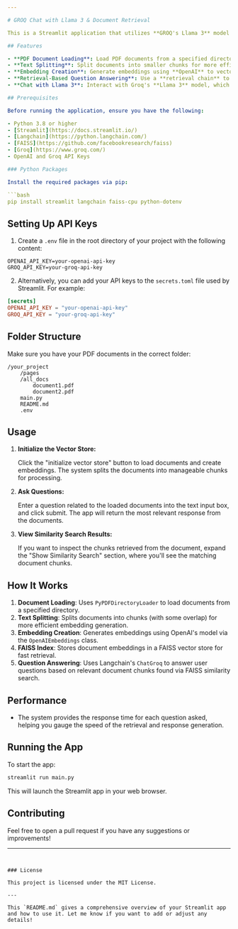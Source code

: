 ```yaml
---

# GROQ Chat with Llama 3 & Document Retrieval

This is a Streamlit application that utilizes **GROQ's Llama 3** model to answer user questions based on uploaded PDF documents. It uses **Langchain** for document loading and vector embeddings, and **FAISS** for similarity search to provide accurate responses.

## Features

- **PDF Document Loading**: Load PDF documents from a specified directory.
- **Text Splitting**: Split documents into smaller chunks for more efficient embeddings and retrieval.
- **Embedding Creation**: Generate embeddings using **OpenAI** to vectorize documents.
- **Retrieval-Based Question Answering**: Use a **retrieval chain** to find relevant documents and answer questions based on them.
- **Chat with Llama 3**: Interact with Groq's **Llama 3** model, which retrieves context from relevant documents and generates responses.

## Prerequisites

Before running the application, ensure you have the following:

- Python 3.8 or higher
- [Streamlit](https://docs.streamlit.io/)
- [Langchain](https://python.langchain.com/)
- [FAISS](https://github.com/facebookresearch/faiss)
- [Groq](https://www.groq.com/)
- OpenAI and Groq API Keys

### Python Packages

Install the required packages via pip:

```bash
pip install streamlit langchain faiss-cpu python-dotenv
```

## Setting Up API Keys

1. Create a `.env` file in the root directory of your project with the following content:

```
OPENAI_API_KEY=your-openai-api-key
GROQ_API_KEY=your-groq-api-key
```

2. Alternatively, you can add your API keys to the `secrets.toml` file used by Streamlit. For example:

```toml
[secrets]
OPENAI_API_KEY = "your-openai-api-key"
GROQ_API_KEY = "your-groq-api-key"
```

## Folder Structure

Make sure you have your PDF documents in the correct folder:

```
/your_project
    /pages
    /all_docs
        document1.pdf
        document2.pdf
    main.py
    README.md
    .env
```

## Usage

1. **Initialize the Vector Store:**

   Click the "initialize vector store" button to load documents and create embeddings. The system splits the documents into manageable chunks for processing.

2. **Ask Questions:**

   Enter a question related to the loaded documents into the text input box, and click submit. The app will return the most relevant response from the documents.

3. **View Similarity Search Results:**

   If you want to inspect the chunks retrieved from the document, expand the "Show Similarity Search" section, where you'll see the matching document chunks.

## How It Works

1. **Document Loading**: Uses `PyPDFDirectoryLoader` to load documents from a specified directory.
2. **Text Splitting**: Splits documents into chunks (with some overlap) for more efficient embedding generation.
3. **Embedding Creation**: Generates embeddings using OpenAI's model via the `OpenAIEmbeddings` class.
4. **FAISS Index**: Stores document embeddings in a FAISS vector store for fast retrieval.
5. **Question Answering**: Uses Langchain's `ChatGroq` to answer user questions based on relevant document chunks found via FAISS similarity search.

## Performance

- The system provides the response time for each question asked, helping you gauge the speed of the retrieval and response generation.
  
## Running the App

To start the app:

```bash
streamlit run main.py
```

This will launch the Streamlit app in your web browser.

## Contributing

Feel free to open a pull request if you have any suggestions or improvements!

---
```


### License

This project is licensed under the MIT License.

---

This `README.md` gives a comprehensive overview of your Streamlit app and how to use it. Let me know if you want to add or adjust any details!